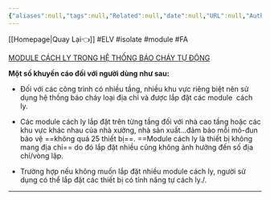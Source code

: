 ```yaml
---
{"aliases":null,"tags":null,"Related":null,"date":null,"URL":null,"Author":null,"dg-publish":true,"image":null,"permalink":"/Electric Engineer/ELV/Báo cháy -Fire alarm system/Module Cách ly/","dgPassFrontmatter":true,"noteIcon":"2","created":"2024-01-19T05:27:49.610+07:00","updated":"2024-01-17T11:39:09.000+07:00"}
---
```


 [[Homepage\|Quay Lại👈]]
 #ELV #isolate #module #FA
 


[MODULE CÁCH LY TRONG HỆ THỐNG BÁO CHÁY TỰ ĐỘNG](http://pccc24h.vn/module-cach-ly-trong-he-thong-bao-chay-tu-dong#:~:text=Module%20c%C3%A1ch%20ly%20l%C3%A0%20m%E1%BB%99t,v%E1%BA%ABn%20ti%E1%BA%BFp%20t%E1%BB%A5c%20ho%E1%BA%A1t%20%C4%91%E1%BB%99ng.)

**Một số khuyến cáo đối với người dùng như sau:**

- Đối với các công trình có nhiều tầng, nhiều khu vực riêng biệt nên sử dụng hệ thống báo cháy loại địa chỉ và được lắp đặt các module  cách ly.

- Các module cách ly lắp đặt trên từng tầng đối với nhà cao tầng hoặc các khu vực khác nhau của nhà xưởng, nhà sản xuất…đảm bảo mỗi mô-đun bảo vệ ==không quá 25 thiết bị==. ==Module cách ly là thiết bị không mang địa chỉ== do đó lắp đặt nhiều cũng không ảnh hưởng đến số địa chỉ/vòng lặp.

- Trường hợp nếu không muốn lắp đặt nhiều module cách ly, người sử dụng có thể lắp đặt các thiết bị có tính năng tự cách ly./.
---
